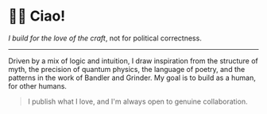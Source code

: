 # 👋🏻 Ciao!

*I build for the love of the craft*, not for political correctness.

____

Driven by a mix of logic and intuition, I draw inspiration from the structure of myth, the precision of quantum physics, the language of poetry, and the patterns in the work of Bandler and Grinder. My goal is to build as a human, for other humans.

> I publish what I love, and I'm always open to genuine collaboration.
